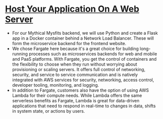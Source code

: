 # [Host Your Application On A Web Server](https://aws.amazon.com/es/getting-started/projects/build-modern-app-fargate-lambda-dynamodb-python/module-two/)
- For our Mythical Mysfits backend, we will use Python and create a Flask app in a Docker container behind a Network Load Balancer. These will form the microservice backend for the frontend website.
- We chose Fargate here because it's a great choice for building long-running processes such as microservices backends for web and mobile and PaaS platforms. With Fargate, you get the control of containers and the flexibility to choose when they run without worrying about provisioning or scaling servers. It offers full control of networking, security, and service to service communication and is natively integrated with AWS services for security, networking, access control, developer tooling, monitoring, and logging.
- In addition to Fargate, customers also have the option of using AWS Lambda for their compute needs. While Lambda offers the same serverless benefits as Fargate, Lambda is great for data-driven applications that need to respond in real-time to changes in data, shifts in system state, or actions by users.
